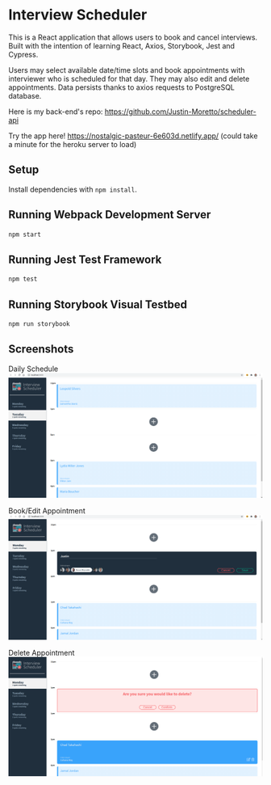 # Interview Scheduler
This is a React application that allows users to book and cancel interviews.
Built with the intention of learning React, Axios, Storybook, Jest and Cypress.

Users may select available date/time slots and book appointments with interviewer who is scheduled for that day.
They may also edit and delete appointments. Data persists thanks to axios requests to PostgreSQL database.

Here is my back-end's repo: https://github.com/Justin-Moretto/scheduler-api

Try the app here!
https://nostalgic-pasteur-6e603d.netlify.app/
(could take a minute for the heroku server to load)


## Setup

Install dependencies with `npm install`.

## Running Webpack Development Server

```sh
npm start
```

## Running Jest Test Framework

```sh
npm test
```

## Running Storybook Visual Testbed

```sh
npm run storybook
```

## Screenshots
Daily Schedule
!["screenshot of Daily Appointment Schedule"](https://github.com/Justin-Moretto/scheduler/blob/master/docs/Tuesday.png?raw=true)

Book/Edit Appointment
!["screenshot of Booking/Editing an Appointment"](https://github.com/Justin-Moretto/scheduler/blob/master/docs/Form.png?raw=true)

Delete Appointment
!["screenshot of Deleting Appointment"](https://github.com/Justin-Moretto/scheduler/blob/master/docs/ConfirmDelete.png?raw=true)

